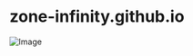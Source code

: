 # zone-infinity.github.io

![Image](https://github-readme-stats.vercel.app/api?username=Zone-Infinity&hide=[])
